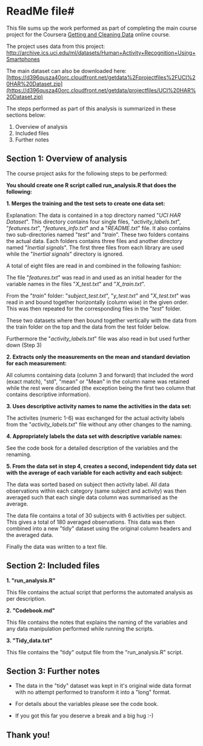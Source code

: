 # ReadMe file#

This file sums up the work performed as part of completing the main course project for the Coursera [Getting and Cleaning Data](Getting%20and%20Cleaning%20Data) online course.

The project uses data from this project:
http://archive.ics.uci.edu/ml/datasets/Human+Activity+Recognition+Using+Smartphones

The main dataset can also be downloaded here:
[https://d396qusza40orc.cloudfront.net/getdata%2Fprojectfiles%2FUCI%20HAR%20Dataset.zip](https://d396qusza40orc.cloudfront.net/getdata/projectfiles/UCI%20HAR%20Dataset.zip)

The steps performed as part of this analysis is summarized in these sections below:

 1. Overview of analysis
 2. Included files
 3. Further notes

Section 1: Overview of analysis
-------

The course project asks for the following steps to be performed:

**You should create one R script called run_analysis.R that does the following:**

**1. Merges the training and the test sets to create one data set:**

Explanation: The data is contained in a top directory named "*UCI HAR Dataset*". This directory contains four single files, "*activity_labels.txt*", "*features.txt*", "*features_info.txt*" and a "*README.txt*" file. It also contains two sub-directories named "*test*" and "*train*". These two folders contains the actual data. Each folders contains three files and another directory named "*Inertial signals*". The first three files from each library are used while the  "*Inertial signals*" directory is ignored.

A total of eight files are read in and combined in the following fashion:

The file "*features.txt*" was read in and used as an initial header for the variable names in the files "*X_test.txt*" and "*X_train.txt*".

From the "*train*" folder: "*subject_test.txt*", "*y_test.txt*" and "*X_test.txt*" was read in and bound together horizontally (column wise) in the given order. This was then repeated for the corresponding files in the "*test*" folder.

These two datasets where then bound together vertically with the data from the train folder on the top and the data from the test folder below.

Furthermore the "*activity_labels.txt*" file was also read in but used further down (Step 3) 

**2. Extracts only the measurements on the mean and standard deviation for each measurement:**

All columns containing data (column 3 and forward) that included the word (exact match), "std", "mean" or "Mean" in the column name was retained while the rest were discarded (the exception being the first two column that contains descriptive information).

**3. Uses descriptive activity names to name the activities in the data set:**

The activites (numeric 1-6) was exchanged for the actual activity labels from the "*activity_labels.txt*" file without any other changes to the naming.

**4. Appropriately labels the data set with descriptive variable names:**

See the code book for a detailed description of the variables and the renaming. 

**5. From the data set in step 4, creates a second, independent tidy data set with the average of each variable for each activity and each subject:**

The data was sorted based on subject then activity label. All data observations within each category (same subject and activity) was then averaged such that each single data column was summarised as the average.

The data file contains a total of 30 subjects with 6 activities per subject. This gives a total of 180 averaged observations. This data was then combined into a new "tidy" dataset using the original column headers and the averaged data.

Finally the data was written to a text file.

Section 2: Included files
-------

 **1. "run_analysis.R"**

This file contains the actual script that performs the automated analysis as per description.
 
 **2. "Codebook.md"**

This file contains the notes that explains the naming of the variables and any data manipulation performed while running the scripts.

 **3. "Tidy_data.txt"**

This file contains the "tidy" output file from the "run_analysis.R" script.

Section 3: Further notes
-------

- The data in the "tidy" dataset was kept in it's original wide data format with no attempt performed to transform it into a "long" format.

- For details about the variables please see the code book.

- If you got this far you deserve a break and a big hug :-)


## Thank you! ##
